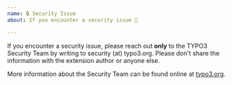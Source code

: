```yaml
---
name: 🔒️ Security Issue
about: If you encounter a security issue 👿

---
```


If you encounter a security issue, please reach out **only** to the TYPO3 Security Team by writing to security (at)
typo3.org. Please don't share the information with the extension author or anyone else.

More information about the Security Team can be found online at
[typo3.org](https://typo3.org/community/teams/security).
